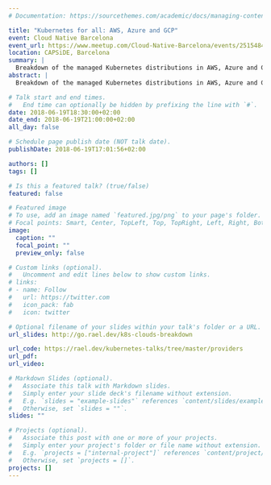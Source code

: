 ```yaml
---
# Documentation: https://sourcethemes.com/academic/docs/managing-content/

title: "Kubernetes for all: AWS, Azure and GCP"
event: Cloud Native Barcelona
event_url: https://www.meetup.com/Cloud-Native-Barcelona/events/251548472/
location: CAPSiDE, Barcelona
summary: |
  Breakdown of the managed Kubernetes distributions in AWS, Azure and GCP.
abstract: |
  Breakdown of the managed Kubernetes distributions in AWS, Azure and GCP.

# Talk start and end times.
#   End time can optionally be hidden by prefixing the line with `#`.
date: 2018-06-19T18:30:00+02:00
date_end: 2018-06-19T21:00:00+02:00
all_day: false

# Schedule page publish date (NOT talk date).
publishDate: 2018-06-19T17:01:56+02:00

authors: []
tags: []

# Is this a featured talk? (true/false)
featured: false

# Featured image
# To use, add an image named `featured.jpg/png` to your page's folder. 
# Focal points: Smart, Center, TopLeft, Top, TopRight, Left, Right, BottomLeft, Bottom, BottomRight.
image:
  caption: ""
  focal_point: ""
  preview_only: false

# Custom links (optional).
#   Uncomment and edit lines below to show custom links.
# links:
# - name: Follow
#   url: https://twitter.com
#   icon_pack: fab
#   icon: twitter

# Optional filename of your slides within your talk's folder or a URL.
url_slides: http://go.rael.dev/k8s-clouds-breakdown

url_code: https://rael.dev/kubernetes-talks/tree/master/providers
url_pdf:
url_video:

# Markdown Slides (optional).
#   Associate this talk with Markdown slides.
#   Simply enter your slide deck's filename without extension.
#   E.g. `slides = "example-slides"` references `content/slides/example-slides.md`.
#   Otherwise, set `slides = ""`.
slides: ""

# Projects (optional).
#   Associate this post with one or more of your projects.
#   Simply enter your project's folder or file name without extension.
#   E.g. `projects = ["internal-project"]` references `content/project/deep-learning/index.md`.
#   Otherwise, set `projects = []`.
projects: []
---
```

